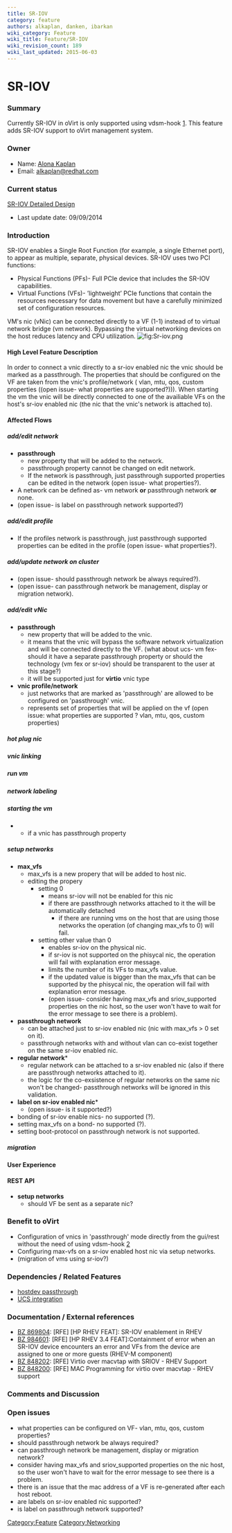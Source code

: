 ```yaml
---
title: SR-IOV
category: feature
authors: alkaplan, danken, ibarkan
wiki_category: Feature
wiki_title: Feature/SR-IOV
wiki_revision_count: 189
wiki_last_updated: 2015-06-03
---
```


# SR-IOV

### Summary

Currently SR-IOV in oVirt is only supported using vdsm-hook [1](http://www.ovirt.org/VDSM-Hooks/sriov). This feature adds SR-IOV support to oVirt management system.

### Owner

*   Name: [ Alona Kaplan](User:alkaplan)
*   Email: <alkaplan@redhat.com>

### Current status

[SR-IOV Detailed Design](http://wiki.ovirt.org/Feature/DetailedSRIOV)

*   Last update date: 09/09/2014

### Introduction

SR-IOV enables a Single Root Function (for example, a single Ethernet port), to appear as multiple, separate, physical devices. SR-IOV uses two PCI functions:

*   Physical Functions (PFs)- Full PCIe device that includes the SR-IOV capabilities.
*   Virtual Functions (VFs)- ’lightweight’ PCIe functions that contain the resources necessary for data movement but have a carefully minimized set of configuration resources.

VM's nic (vNic) can be connected directly to a VF (1-1) instead of to virtual network bridge (vm network). Bypassing the virtual networking devices on the host reduces latency and CPU utilization.
![](Sr-iov.png "fig:Sr-iov.png")

#### High Level Feature Description

In order to connect a vnic directly to a sr-iov enabled nic the vnic should be marked as a passthrough. The properties that should be configured on the VF are taken from the vnic's profile/network ( vlan, mtu, qos, custom properties ((open issue- what properties are supported?))). When starting the vm the vnic will be directly connected to one of the availiable VFs on the host's sr-iov enabled nic (the nic that the vnic's network is attached to).

#### Affected Flows

##### add/edit network

*   <b>passthrough </b>
    -   new property that will be added to the network.
    -   passthrough property cannot be changed on edit network.
    -   If the network is passthrough, just passthrough supported properties can be edited in the network (open issue- what properties?).
*   A network can be defined as- vm network <b>or</b> passthrough network <b>or</b> none.
*   (open issue- is label on passthrough network supported?)

##### add/edit profile

*   If the profiles network is passthrough, just passthrough supported properties can be edited in the profile (open issue- what properties?).

##### add/update network on cluster

*   (open issue- should passthrough network be always required?).
*   (open issue- can passthrough network be management, display or migration network).

##### add/edit vNic

*   <b>passthrough </b>
    -   new property that will be added to the vnic.
    -   it means that the vnic will bypass the software network virtualization and will be connected directly to the VF. (what about ucs- vm fex- should it have a separate passthrough property or should the technology (vm fex or sr-iov) should be transparent to the user at this stage?)
    -   it will be supported just for <b>virtio</b> vnic type
*   <b>vnic profile/network</b>
    -   just networks that are marked as 'passthrough' are allowed to be configured on 'passthrough' vnic.
    -   represents set of properties that will be applied on the vf (open issue: what properties are supported ? vlan, mtu, qos, custom properties)

##### hot plug nic

##### vnic linking

##### run vm

##### network labeling

##### starting the vm

*   -   if a vnic has passthrough property

##### setup networks

*   <b>max_vfs</b>
    -   max_vfs is a new propery that will be added to host nic.
    -   editing the propery
        -   setting 0
            -   means sr-iov will not be enabled for this nic
            -   if there are passthrough networks attached to it the will be automatically detached
                -   if there are running vms on the host that are using those networks the operation (of changing max_vfs to 0) will fail.
        -   setting other value than 0
            -   enables sr-iov on the physical nic.
            -   if sr-iov is not supported on the phisycal nic, the operation will fail with explanation error message.
            -   limits the number of its VFs to max_vfs value.
            -   if the updated value is bigger than the max_vfs that can be supported by the phisycal nic, the operation will fail with explanation error message.
            -   (open issue- consider having max_vfs and sriov_supported properties on the nic host, so the user won't have to wait for the error message to see there is a problem).
*   <b>passthrough network</b>
    -   can be attached just to sr-iov enabled nic (nic with max_vfs > 0 set on it).
    -   passthrough networks with and without vlan can co-exist together on the same sr-iov enabled nic.
*   <b>regular network</b>\*
    -   regular network can be attached to a sr-iov enabled nic (also if there are passthrough networks attached to it).
    -   the logic for the co-exsistence of regular networks on the same nic won't be changed- passthrough networks will be ignored in this validation.
*   <b>label on sr-iov enabled nic</b>\*
    -   (open issue- is it supported?)
*   bonding of sr-iov enable nics- no supported (?).
*   setting max_vfs on a bond- no supported (?).
*   setting boot-protocol on passthrough network is not supported.

##### migration

#### User Experience

#### REST API

*   <b>setup networks</b>
    -   should VF be sent as a separate nic?

### Benefit to oVirt

*   Configuration of vnics in 'passthrough' mode directly from the gui/rest without the need of using vdsm-hook [2](http://www.ovirt.org/VDSM-Hooks/sriov)
*   Configuring max-vfs on a sr-iov enabled host nic via setup networks.
*   (migration of vms using sr-iov?)

### Dependencies / Related Features

*   [hostdev passthrough](http://www.ovirt.org/Features/hostdev_passthrough)
*   [UCS integration](http://www.ovirt.org/Features/UCS_Integration)

### Documentation / External references

*   [BZ 869804](https://bugzilla.redhat.com/869804): [RFE] [HP RHEV FEAT]: SR-IOV enablement in RHEV
*   [BZ 984601](https://bugzilla.redhat.com/984601): [RFE] [HP RHEV 3.4 FEAT]:Containment of error when an SR-IOV device encounters an error and VFs from the device are assigned to one or more guests (RHEV-M component)
*   [BZ 848202](https://bugzilla.redhat.com/848202): [RFE] Virtio over macvtap with SRIOV - RHEV Support
*   [BZ 848200](https://bugzilla.redhat.com/848200): [RFE] MAC Programming for virtio over macvtap - RHEV support

### Comments and Discussion

### Open issues

*   what properties can be configured on VF- vlan, mtu, qos, custom properties?
*   should passthrough network be always required?
*   can passthrough network be management, display or migration network?
*   consider having max_vfs and sriov_supported properties on the nic host, so the user won't have to wait for the error message to see there is a problem.
*   there is an issue that the mac address of a VF is re-generated after each host reboot.
*   are labels on sr-iov enabled nic supported?
*   is label on passthrough network supported?

<Category:Feature> <Category:Networking>
